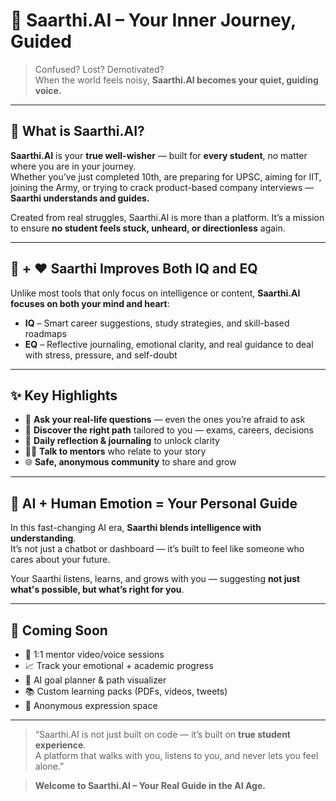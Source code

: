 # 🚀 Saarthi.AI – Your Inner Journey, Guided

> Confused? Lost? Demotivated?  
> When the world feels noisy, **Saarthi.AI becomes your quiet, guiding voice.**

---

## 🌱 What is Saarthi.AI?

**Saarthi.AI** is your **true well-wisher** — built for **every student**, no matter where you are in your journey.  
Whether you’ve just completed 10th, are preparing for UPSC, aiming for IIT, joining the Army, or trying to crack product-based company interviews — **Saarthi understands and guides.**

Created from real struggles, Saarthi.AI is more than a platform. It’s a mission to ensure **no student feels stuck, unheard, or directionless** again.

---

## 🧠 + ❤️ Saarthi Improves Both IQ and EQ

Unlike most tools that only focus on intelligence or content, **Saarthi.AI focuses on both your mind and heart**:

- **IQ** – Smart career suggestions, study strategies, and skill-based roadmaps  
- **EQ** – Reflective journaling, emotional clarity, and real guidance to deal with stress, pressure, and self-doubt

---

## ✨ Key Highlights

- 💬 **Ask your real-life questions** — even the ones you’re afraid to ask  
- 🧭 **Discover the right path** tailored to you — exams, careers, decisions  
- 📓 **Daily reflection & journaling** to unlock clarity  
- 🧑‍🏫 **Talk to mentors** who relate to your story  
- 🌐 **Safe, anonymous community** to share and grow

---

## 🤖 AI + Human Emotion = Your Personal Guide

In this fast-changing AI era, **Saarthi blends intelligence with understanding**.  
It’s not just a chatbot or dashboard — it’s built to feel like someone who cares about your future.

Your Saarthi listens, learns, and grows with you — suggesting **not just what's possible, but what’s right for you**.

---

## 🔮 Coming Soon

- 🎥 1:1 mentor video/voice sessions  
- 📈 Track your emotional + academic progress  
- 🧠 AI goal planner & path visualizer  
- 📚 Custom learning packs (PDFs, videos, tweets)  
- 🔐 Anonymous expression space

---

> “Saarthi.AI is not just built on code — it’s built on **true student experience**.  
> A platform that walks with you, listens to you, and never lets you feel alone.”

> **Welcome to Saarthi.AI – Your Real Guide in the AI Age.**

